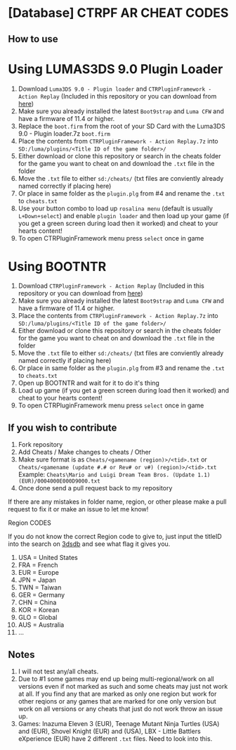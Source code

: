 # [Database] CTRPF AR CHEAT CODES

## How to use

# Using LUMAS3DS 9.0 Plugin Loader

1. Download `Luma3DS 9.0 - Plugin loader` and `CTRPluginFramework - Action Replay` (Included in this repository or you can download from [here](https://gbatemp.net/threads/ctrpluginframework-blank-plugin.487729/page-6#post-7750475))
2. Make sure you already installed the latest `Boot9strap` and `Luma CFW` and have a firmware of 11.4 or higher.
3. Replace the `boot.firm` from the root of your SD Card with the Luma3DS 9.0 - Plugin loader.7z `boot.firm`
4. Place the contents from `CTRPluginFramework - Action Replay.7z` into `SD:/luma/plugins/<Title ID of the game folder>/`
5. Either download or clone this repository or search in the cheats folder for the game you want to cheat on and download the `.txt` file in the folder
6. Move the `.txt` file to either `sd:/cheats/` (txt files are conviently already named correctly if placing here)
7. Or place in same folder as the `plugin.plg` from #4 and rename the `.txt` to `cheats.txt`
8. Use your button combo to load up `rosalina menu` (default is usually `L+Down+select`) and enable `plugin loader` and then load up your game (if you get a green screen during load then it worked) and cheat to your hearts content!
9. To open CTRPluginFramework menu press `select` once in game

# Using BOOTNTR

1. Download `CTRPluginFramework - Action Replay` (Included in this repository or you can download from [here](https://gbatemp.net/threads/ctrpluginframework-blank-plugin.487729/page-6#post-7750475))
2. Make sure you already installed the latest `Boot9strap` and `Luma CFW` and have a firmware of 11.4 or higher.
3. Place the contents from `CTRPluginFramework - Action Replay.7z` into `SD:/luma/plugins/<Title ID of the game folder>/`
4. Either download or clone this repository or search in the cheats folder for the game you want to cheat on and download the `.txt` file in the folder
5. Move the `.txt` file to either `sd:/cheats/` (txt files are conviently already named correctly if placing here)
6. Or place in same folder as the `plugin.plg` from #3 and rename the `.txt` to `cheats.txt`
7. Open up BOOTNTR and wait for it to do it's thing
8. Load up game (if you get a green screen during load then it worked) and cheat to your hearts content!
9. To open CTRPluginFramework menu press `select` once in game

## If you wish to contribute

1. Fork repository
2. Add Cheats / Make changes to cheats / Other
3. Make sure format is as `Cheats/<gamename (region)>/<tid>.txt` or `Cheats/<gamename (update #.# or Rev# or v#) (region)>/<tid>.txt` Example: `Cheats\Mario and Luigi Dream Team Bros. (Update 1.1) (EUR)/0004000E000D9000.txt`
4. Once done send a pull request back to my repository

If there are any mistakes in folder name, region, or other please make a pull request to fix it or make an issue to let me know!

Region CODES

If you do not know the correct Region code to give to, just input the titleID into the search on [3dsdb](http://www.3dsdb.com/) and see what flag it gives you.

1. USA = United States
2. FRA = French
3. EUR = Europe
4. JPN = Japan
5. TWN = Taiwan
6. GER = Germany
7. CHN = China
8. KOR = Korean
9. GLO = Global
10. AUS = Australia
11. ...

## Notes

1. I will not test any/all cheats.
2. Due to #1 some games may end up being multi-regional/work on all versions even if not marked as such and some cheats may just not work at all. If you find any that are marked as only one region but work for other reqions or any games that are marked for one only version but work on all versions or any cheats that just do not work throw an issue up.
3. Games: Inazuma Eleven 3 (EUR), Teenage Mutant Ninja Turtles (USA) and (EUR), Shovel Knight (EUR) and (USA), LBX - Little Battlers eXperience (EUR) have 2 different `.txt` files. Need to look into this.
